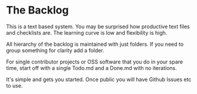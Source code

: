 # The Backlog

This is a text based system. You may be surprised how productive text files and checklists are.
The learning curve is low and flexibility is high.

All hierarchy of the backlog is maintained with just folders.
If you need to group something for clarity add a folder.

For single contributor projects or OSS software that you do in your 
spare time, start off with a single Todo.md and a Done.md with no iterations.

It's simple and gets you started. Once public you will have Github Issues etc to use.